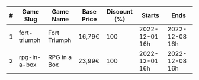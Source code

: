 |#|Game Slug|Game Name|Base Price|Discount (%)|Starts|Ends|
|---|---|---|---|---|---|---|
|1|fort-triumph|Fort Triumph|16,79€|100|2022-12-01 16h|2022-12-08 16h|
|2|rpg-in-a-box|RPG in a Box|23,99€|100|2022-12-01 16h|2022-12-08 16h|
